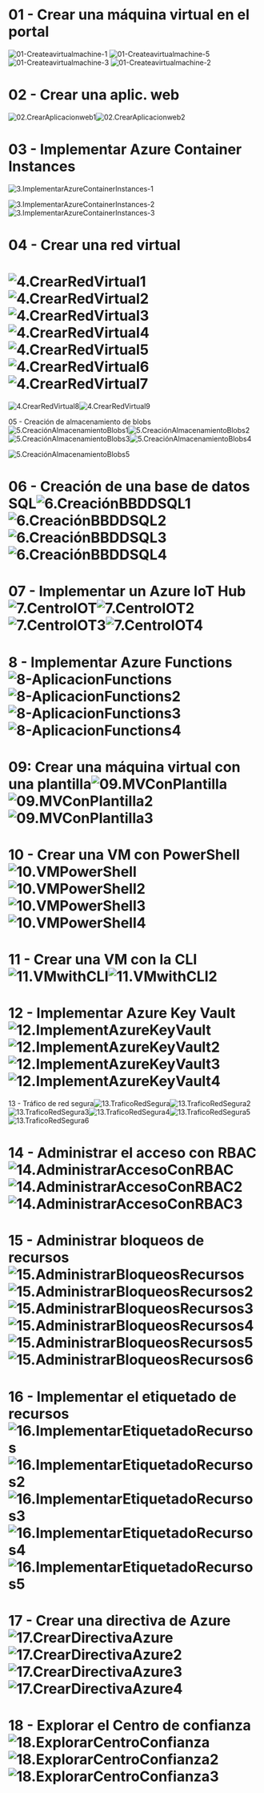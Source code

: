 # 01 - Crear una máquina virtual en el portal



![01-Createavirtualmachine-1](Evidencias/01-Createavirtualmachine-1.jpg)
![01-Createavirtualmachine-5](Evidencias/01-Createavirtualmachine-5.jpg)
![01-Createavirtualmachine-3](Evidencias/01-Createavirtualmachine-3.jpg)
![01-Createavirtualmachine-2](Evidencias/01-Createavirtualmachine-4.jpg)

# 02 - Crear una aplic. web

![02.CrearAplicacionweb1](Evidencias/02.CrearAplicacionweb1.jpg)![02.CrearAplicacionweb2](Evidencias/02.CrearAplicacionweb2.jpg)

# 03 - Implementar Azure Container Instances

![3.ImplementarAzureContainerInstances-1](Evidencias/3.ImplementarAzureContainerInstances-1.jpg)

![3.ImplementarAzureContainerInstances-2](Evidencias/3.ImplementarAzureContainerInstances-2.jpg)![3.ImplementarAzureContainerInstances-3](Evidencias/3.ImplementarAzureContainerInstances-3.jpg)

# 04 - Crear una red virtual

# ![4.CrearRedVirtual1](Evidencias/4.CrearRedVirtual1.jpg)![4.CrearRedVirtual2](Evidencias/4.CrearRedVirtual2.jpg)![4.CrearRedVirtual3](Evidencias/4.CrearRedVirtual3.jpg)![4.CrearRedVirtual4](Evidencias/4.CrearRedVirtual4.jpg)![4.CrearRedVirtual5](Evidencias/4.CrearRedVirtual5.jpg)![4.CrearRedVirtual6](Evidencias/4.CrearRedVirtual6.jpg)![4.CrearRedVirtual7](Evidencias/4.CrearRedVirtual7.jpg)

![4.CrearRedVirtual8](Evidencias/4.CrearRedVirtual8.jpg)![4.CrearRedVirtual9](Evidencias/4.CrearRedVirtual9.jpg)

05 - Creación de almacenamiento de blobs![5.CreaciónAlmacenamientoBlobs1](Evidencias/5.CreaciónAlmacenamientoBlobs1.jpg)![5.CreaciónAlmacenamientoBlobs2](Evidencias/5.CreaciónAlmacenamientoBlobs2.jpg)![5.CreaciónAlmacenamientoBlobs3](Evidencias/5.CreaciónAlmacenamientoBlobs3.jpg)![5.CreaciónAlmacenamientoBlobs4](Evidencias/5.CreaciónAlmacenamientoBlobs4.jpg)

![5.CreaciónAlmacenamientoBlobs5](Evidencias/5.CreaciónAlmacenamientoBlobs5.jpg)

# 06 - Creación de una base de datos SQL![6.CreaciónBBDDSQL1](Evidencias/6.CreaciónBBDDSQL1.jpg)![6.CreaciónBBDDSQL2](Evidencias/6.CreaciónBBDDSQL2.jpg)![6.CreaciónBBDDSQL3](Evidencias/6.CreaciónBBDDSQL3.jpg)![6.CreaciónBBDDSQL4](Evidencias/6.CreaciónBBDDSQL4.jpg)





# 07 - Implementar un Azure IoT Hub![7.CentroIOT](Evidencias/7.CentroIOT.jpg)![7.CentroIOT2](Evidencias/7.CentroIOT2.jpg)![7.CentroIOT3](Evidencias/7.CentroIOT3.jpg)![7.CentroIOT4](Evidencias/7.CentroIOT4.jpg)

# 8 - Implementar Azure Functions![8-AplicacionFunctions](Evidencias/8-AplicacionFunctions.jpg)![8-AplicacionFunctions2](Evidencias/8-AplicacionFunctions2.jpg)![8-AplicacionFunctions3](Evidencias/8-AplicacionFunctions3.jpg)![8-AplicacionFunctions4](Evidencias/8-AplicacionFunctions4.jpg)

# 09: Crear una máquina virtual con una plantilla![09.MVConPlantilla](Evidencias/09.MVConPlantilla.jpg)![09.MVConPlantilla2](Evidencias/09.MVConPlantilla2.jpg)![09.MVConPlantilla3](Evidencias/09.MVConPlantilla3.jpg)

# 10 - Crear una VM con PowerShell![10.VMPowerShell](Evidencias/10.VMPowerShell.jpg)![10.VMPowerShell2](Evidencias/10.VMPowerShell2.jpg)![10.VMPowerShell3](Evidencias/10.VMPowerShell3.jpg)![10.VMPowerShell4](Evidencias/10.VMPowerShell4.jpg)

# 11 - Crear una VM con la CLI![11.VMwithCLI](Evidencias/11.VMwithCLI.jpg)![11.VMwithCLI2](Evidencias/11.VMwithCLI2.jpg)

# 12 - Implementar Azure Key Vault![12.ImplementAzureKeyVault](Evidencias/12.ImplementAzureKeyVault.jpg)![12.ImplementAzureKeyVault2](Evidencias/12.ImplementAzureKeyVault2.jpg)![12.ImplementAzureKeyVault3](Evidencias/12.ImplementAzureKeyVault3.jpg)![12.ImplementAzureKeyVault4](Evidencias/12.ImplementAzureKeyVault4.jpg)

13 - Tráfico de red segura![13.TraficoRedSegura](Evidencias/13.TraficoRedSegura.jpg)![13.TraficoRedSegura2](Evidencias/13.TraficoRedSegura2.jpg)![13.TraficoRedSegura3](Evidencias/13.TraficoRedSegura3.jpg)![13.TraficoRedSegura4](Evidencias/13.TraficoRedSegura4.jpg)![13.TraficoRedSegura5](Evidencias/13.TraficoRedSegura5.jpg)![13.TraficoRedSegura6](Evidencias/13.TraficoRedSegura6.jpg)

# 14 - Administrar el acceso con RBAC![14.AdministrarAccesoConRBAC](Evidencias/14.AdministrarAccesoConRBAC.jpg)![14.AdministrarAccesoConRBAC2](Evidencias/14.AdministrarAccesoConRBAC2.jpg)![14.AdministrarAccesoConRBAC3](Evidencias/14.AdministrarAccesoConRBAC3.jpg)

# 15 - Administrar bloqueos de recursos![15.AdministrarBloqueosRecursos](Evidencias/15.AdministrarBloqueosRecursos.jpg)![15.AdministrarBloqueosRecursos2](Evidencias/15.AdministrarBloqueosRecursos2.jpg)![15.AdministrarBloqueosRecursos3](Evidencias/15.AdministrarBloqueosRecursos3.jpg)![15.AdministrarBloqueosRecursos4](Evidencias/15.AdministrarBloqueosRecursos4.jpg)![15.AdministrarBloqueosRecursos5](Evidencias/15.AdministrarBloqueosRecursos5.jpg)![15.AdministrarBloqueosRecursos6](Evidencias/15.AdministrarBloqueosRecursos6.jpg)

# 16 - Implementar el etiquetado de recursos![16.ImplementarEtiquetadoRecursos](Evidencias/16.ImplementarEtiquetadoRecursos.jpg)![16.ImplementarEtiquetadoRecursos2](Evidencias\16.ImplementarEtiquetadoRecursos2.jpg)![16.ImplementarEtiquetadoRecursos3](Evidencias\16.ImplementarEtiquetadoRecursos3.jpg)![16.ImplementarEtiquetadoRecursos4](Evidencias/16.ImplementarEtiquetadoRecursos4.jpg)![16.ImplementarEtiquetadoRecursos5](Evidencias/16.ImplementarEtiquetadoRecursos5.jpg)

# 17 - Crear una directiva de Azure![17.CrearDirectivaAzure](Evidencias/17.CrearDirectivaAzure.jpg)![17.CrearDirectivaAzure2](Evidencias/17.CrearDirectivaAzure2.jpg)![17.CrearDirectivaAzure3](Evidencias/17.CrearDirectivaAzure3.jpg)![17.CrearDirectivaAzure4](Evidencias/17.CrearDirectivaAzure4.jpg)

# 18 - Explorar el Centro de confianza![18.ExplorarCentroConfianza](Evidencias/18.ExplorarCentroConfianza.jpg)![18.ExplorarCentroConfianza2](Evidencias/18.ExplorarCentroConfianza2.jpg)![18.ExplorarCentroConfianza3](Evidencias/18.ExplorarCentroConfianza3.jpg)